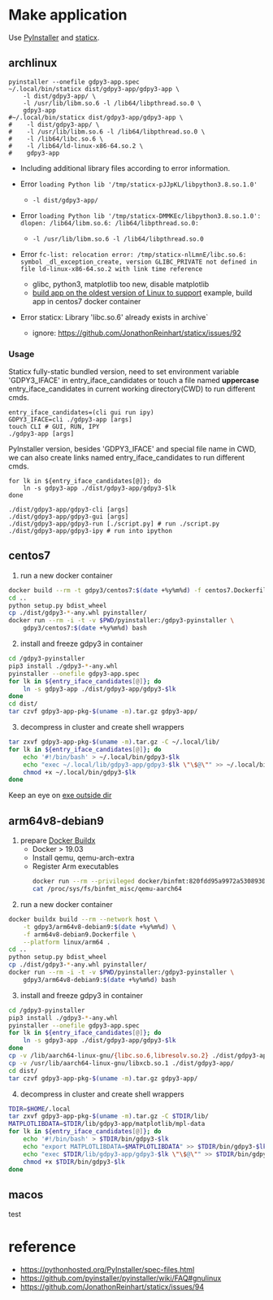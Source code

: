 Make application
================

Use [PyInstaller](https://github.com/pyinstaller/pyinstaller) and [staticx](https://github.com/JonathonReinhart/staticx).


archlinux
---------

```shell
pyinstaller --onefile gdpy3-app.spec
~/.local/bin/staticx dist/gdpy3-app/gdpy3-app \
    -l dist/gdpy3-app/ \
    -l /usr/lib/libm.so.6 -l /lib64/libpthread.so.0 \
    gdpy3-app
#~/.local/bin/staticx dist/gdpy3-app/gdpy3-app \
#    -l dist/gdpy3-app/ \
#    -l /usr/lib/libm.so.6 -l /lib64/libpthread.so.0 \
#    -l /lib64/libc.so.6 \
#    -l /lib64/ld-linux-x86-64.so.2 \
#    gdpy3-app
```

* Including additional library files according to error information.

* Error `loading Python lib '/tmp/staticx-pJJpKL/libpython3.8.so.1.0'`
    - `-l dist/gdpy3-app/`

* Error `loading Python lib '/tmp/staticx-DMMKEc/libpython3.8.so.1.0': dlopen: /lib64/libm.so.6: /lib64/libpthread.so.0:`
    - `-l /usr/lib/libm.so.6 -l /lib64/libpthread.so.0`

* Error `fc-list: relocation error: /tmp/staticx-nlLmnE/libc.so.6: symbol _dl_exception_create, version GLIBC_PRIVATE not defined in file ld-linux-x86-64.so.2 with link time reference`
    - glibc, python3, matplotlib too new, disable matplotlib
    - [build app on the oldest version of Linux to support](https://pythonhosted.org/PyInstaller/usage.html#making-linux-apps-forward-compatible)
      example, build app in centos7 docker container

* Error staticx: Library 'libc.so.6' already exists in archive`
    - ignore: https://github.com/JonathonReinhart/staticx/issues/92

### Usage

Staticx fully-static bundled version, need to set environment
variable 'GDPY3_IFACE' in entry_iface_candidates or touch a file
named **uppercase** entry_iface_candidates in current working
directory(CWD) to run different cmds.

```shell
entry_iface_candidates=(cli gui run ipy)
GDPY3_IFACE=cli ./gdpy3-app [args]
touch CLI # GUI, RUN, IPY
./gdpy3-app [args]
```

PyInstaller version, besides 'GDPY3_IFACE' and special file name in CWD,
we can also create links named entry_iface_candidates to run different cmds.

```shell
for lk in ${entry_iface_candidates[@]}; do
    ln -s gdpy3-app ./dist/gdpy3-app/gdpy3-$lk
done

./dist/gdpy3-app/gdpy3-cli [args]
./dist/gdpy3-app/gdpy3-gui [args]
./dist/gdpy3-app/gdpy3-run [./script.py] # run ./script.py
./dist/gdpy3-app/gdpy3-ipy # run into ipython
```


centos7
-------

1. run a new docker container

```bash
docker build --rm -t gdpy3/centos7:$(date +%y%m%d) -f centos7.Dockerfile .
cd ..
python setup.py bdist_wheel
cp ./dist/gdpy3-*-any.whl pyinstaller/
docker run --rm -i -t -v $PWD/pyinstaller:/gdpy3-pyinstaller \
    gdpy3/centos7:$(date +%y%m%d) bash
```

2. install and freeze gdpy3 in container

```bash
cd /gdpy3-pyinstaller
pip3 install ./gdpy3-*-any.whl
pyinstaller --onefile gdpy3-app.spec
for lk in ${entry_iface_candidates[@]}; do
    ln -s gdpy3-app ./dist/gdpy3-app/gdpy3-$lk
done
cd dist/
tar czvf gdpy3-app-pkg-$(uname -m).tar.gz gdpy3-app/
```

3. decompress in cluster and create shell wrappers

```bash
tar zxvf gdpy3-app-pkg-$(uname -m).tar.gz -C ~/.local/lib/
for lk in ${entry_iface_candidates[@]}; do
    echo '#!/bin/bash' > ~/.local/bin/gdpy3-$lk
    echo "exec ~/.local/lib/gdpy3-app/gdpy3-$lk \"\$@\"" >> ~/.local/bin/gdpy3-$lk
    chmod +x ~/.local/bin/gdpy3-$lk
done
```

Keep an eye on [exe outside dir](https://github.com/pyinstaller/pyinstaller/issues/1048)


arm64v8-debian9
---------------

1. prepare [Docker Buildx](https://docs.docker.com/buildx/working-with-buildx/)
   * Docker > 19.03
   * Install qemu, qemu-arch-extra
   * Register Arm executables
     ```bash
     docker run --rm --privileged docker/binfmt:820fdd95a9972a5308930a2bdfb8573dd4447ad3
     cat /proc/sys/fs/binfmt_misc/qemu-aarch64
     ```
2. run a new docker container

```bash
docker buildx build --rm --network host \
    -t gdpy3/arm64v8-debian9:$(date +%y%m%d) \
    -f arm64v8-debian9.Dockerfile \
    --platform linux/arm64 .
cd ..
python setup.py bdist_wheel
cp ./dist/gdpy3-*-any.whl pyinstaller/
docker run --rm -i -t -v $PWD/pyinstaller:/gdpy3-pyinstaller \
    gdpy3/arm64v8-debian9:$(date +%y%m%d) bash
```

3. install and freeze gdpy3 in container

```bash
cd /gdpy3-pyinstaller
pip3 install ./gdpy3-*-any.whl
pyinstaller --onefile gdpy3-app.spec
for lk in ${entry_iface_candidates[@]}; do
    ln -s gdpy3-app ./dist/gdpy3-app/gdpy3-$lk
done
cp -v /lib/aarch64-linux-gnu/{libc.so.6,libresolv.so.2} ./dist/gdpy3-app/
cp -v /usr/lib/aarch64-linux-gnu/libxcb.so.1 ./dist/gdpy3-app/
cd dist/
tar czvf gdpy3-app-pkg-$(uname -m).tar.gz gdpy3-app/
```

4. decompress in cluster and create shell wrappers

```bash
TDIR=$HOME/.local
tar zxvf gdpy3-app-pkg-$(uname -m).tar.gz -C $TDIR/lib/
MATPLOTLIBDATA=$TDIR/lib/gdpy3-app/matplotlib/mpl-data
for lk in ${entry_iface_candidates[@]}; do
    echo '#!/bin/bash' > $TDIR/bin/gdpy3-$lk
    echo "export MATPLOTLIBDATA=$MATPLOTLIBDATA" >> $TDIR/bin/gdpy3-$lk
    echo "exec $TDIR/lib/gdpy3-app/gdpy3-$lk \"\$@\"" >> $TDIR/bin/gdpy3-$lk
    chmod +x $TDIR/bin/gdpy3-$lk
done
```


macos
-----

test


reference
=========

* https://pythonhosted.org/PyInstaller/spec-files.html
* https://github.com/pyinstaller/pyinstaller/wiki/FAQ#gnulinux
* https://github.com/JonathonReinhart/staticx/issues/94
